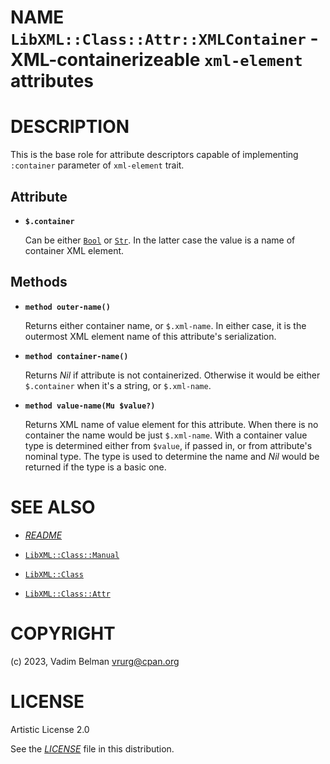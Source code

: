 NAME `LibXML::Class::Attr::XMLContainer` - XML-containerizeable `xml-element` attributes
========================================================================================

DESCRIPTION
===========

This is the base role for attribute descriptors capable of implementing `:container` parameter of `xml-element` trait.

Attribute
---------

  * **`$.container`**

    Can be either [`Bool`](https://docs.raku.org/type/Bool) or [`Str`](https://docs.raku.org/type/Str). In the latter case the value is a name of container XML element.

Methods
-------

  * **`method outer-name()`**

    Returns either container name, or `$.xml-name`. In either case, it is the outermost XML element name of this attribute's serialization.

  * **`method container-name()`**

    Returns *Nil* if attribute is not containerized. Otherwise it would be either `$.container` when it's a string, or `$.xml-name`.

  * **`method value-name(Mu $value?)`**

    Returns XML name of value element for this attribute. When there is no container the name would be just `$.xml-name`. With a container value type is determined either from `$value`, if passed in, or from attribute's nominal type. The type is used to determine the name and *Nil* would be returned if the type is a basic one.

SEE ALSO
========

  * [*README*](../../../../README)

  * [`LibXML::Class::Manual`](Class/Manual.md)

  * [`LibXML::Class`](../Class.md)

  * [`LibXML::Class::Attr`](../Attr.md)

COPYRIGHT
=========

(c) 2023, Vadim Belman <vrurg@cpan.org>

LICENSE
=======

Artistic License 2.0

See the [*LICENSE*](../../../../LICENSE) file in this distribution.

